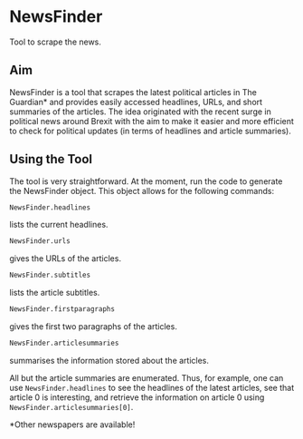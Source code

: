 # NewsFinder
Tool to scrape the news.

## Aim

NewsFinder is a tool that scrapes the latest political articles in The Guardian* and provides easily accessed headlines, URLs, and short summaries of the articles. The idea originated with the recent surge in political news around Brexit with the aim to make it easier and more efficient to check for political updates (in terms of headlines and article summaries).

## Using the Tool

The tool is very straightforward. At the moment, run the code to generate the NewsFinder object. This object allows for the following commands:

```python
NewsFinder.headlines
```
lists the current headlines.

```python
NewsFinder.urls
```
gives the URLs of the articles.


```python
NewsFinder.subtitles
```
lists the article subtitles.


```python
NewsFinder.firstparagraphs
```
gives the first two paragraphs of the articles.


```python
NewsFinder.articlesummaries
```
summarises the information stored about the articles.

All but the article summaries are enumerated. Thus, for example, one can use `NewsFinder.headlines` to see the headlines of the latest articles, see that article 0 is interesting, and retrieve the information on article 0 using `NewsFinder.articlesummaries[0]`.


*Other newspapers are available!
